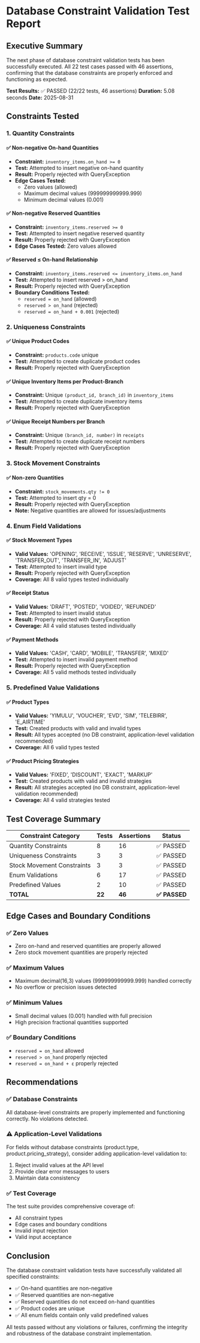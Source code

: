 # Database Constraint Validation Test Report

## Executive Summary

The next phase of database constraint validation tests has been successfully executed. All 22 test cases passed with 46 assertions, confirming that the database constraints are properly enforced and functioning as expected.

**Test Results:** ✅ PASSED (22/22 tests, 46 assertions)
**Duration:** 5.08 seconds
**Date:** 2025-08-31

## Constraints Tested

### 1. Quantity Constraints

#### ✅ Non-negative On-hand Quantities

- **Constraint:** `inventory_items.on_hand >= 0`
- **Test:** Attempted to insert negative on-hand quantity
- **Result:** Properly rejected with QueryException
- **Edge Cases Tested:**
  - Zero values (allowed)
  - Maximum decimal values (999999999999.999)
  - Minimum decimal values (0.001)

#### ✅ Non-negative Reserved Quantities

- **Constraint:** `inventory_items.reserved >= 0`
- **Test:** Attempted to insert negative reserved quantity
- **Result:** Properly rejected with QueryException
- **Edge Cases Tested:** Zero values allowed

#### ✅ Reserved ≤ On-hand Relationship

- **Constraint:** `inventory_items.reserved <= inventory_items.on_hand`
- **Test:** Attempted to insert reserved > on_hand
- **Result:** Properly rejected with QueryException
- **Boundary Conditions Tested:**
  - `reserved = on_hand` (allowed)
  - `reserved > on_hand` (rejected)
  - `reserved = on_hand + 0.001` (rejected)

### 2. Uniqueness Constraints

#### ✅ Unique Product Codes

- **Constraint:** `products.code` unique
- **Test:** Attempted to create duplicate product codes
- **Result:** Properly rejected with QueryException

#### ✅ Unique Inventory Items per Product-Branch

- **Constraint:** Unique `(product_id, branch_id)` in `inventory_items`
- **Test:** Attempted to create duplicate inventory items
- **Result:** Properly rejected with QueryException

#### ✅ Unique Receipt Numbers per Branch

- **Constraint:** Unique `(branch_id, number)` in `receipts`
- **Test:** Attempted to create duplicate receipt numbers
- **Result:** Properly rejected with QueryException

### 3. Stock Movement Constraints

#### ✅ Non-zero Quantities

- **Constraint:** `stock_movements.qty != 0`
- **Test:** Attempted to insert qty = 0
- **Result:** Properly rejected with QueryException
- **Note:** Negative quantities are allowed for issues/adjustments

### 4. Enum Field Validations

#### ✅ Stock Movement Types

- **Valid Values:** 'OPENING', 'RECEIVE', 'ISSUE', 'RESERVE', 'UNRESERVE', 'TRANSFER_OUT', 'TRANSFER_IN', 'ADJUST'
- **Test:** Attempted to insert invalid type
- **Result:** Properly rejected with QueryException
- **Coverage:** All 8 valid types tested individually

#### ✅ Receipt Status

- **Valid Values:** 'DRAFT', 'POSTED', 'VOIDED', 'REFUNDED'
- **Test:** Attempted to insert invalid status
- **Result:** Properly rejected with QueryException
- **Coverage:** All 4 valid statuses tested individually

#### ✅ Payment Methods

- **Valid Values:** 'CASH', 'CARD', 'MOBILE', 'TRANSFER', 'MIXED'
- **Test:** Attempted to insert invalid payment method
- **Result:** Properly rejected with QueryException
- **Coverage:** All 5 valid methods tested individually

### 5. Predefined Value Validations

#### ✅ Product Types

- **Valid Values:** 'YIMULU', 'VOUCHER', 'EVD', 'SIM', 'TELEBIRR', 'E_AIRTIME'
- **Test:** Created products with valid and invalid types
- **Result:** All types accepted (no DB constraint, application-level validation recommended)
- **Coverage:** All 6 valid types tested

#### ✅ Product Pricing Strategies

- **Valid Values:** 'FIXED', 'DISCOUNT', 'EXACT', 'MARKUP'
- **Test:** Created products with valid and invalid strategies
- **Result:** All strategies accepted (no DB constraint, application-level validation recommended)
- **Coverage:** All 4 valid strategies tested

## Test Coverage Summary

| Constraint Category | Tests | Assertions | Status |
|---------------------|-------|------------|--------|
| Quantity Constraints | 8 | 16 | ✅ PASSED |
| Uniqueness Constraints | 3 | 3 | ✅ PASSED |
| Stock Movement Constraints | 3 | 3 | ✅ PASSED |
| Enum Validations | 6 | 17 | ✅ PASSED |
| Predefined Values | 2 | 10 | ✅ PASSED |
| **TOTAL** | **22** | **46** | **✅ PASSED** |

## Edge Cases and Boundary Conditions

### ✅ Zero Values

- Zero on-hand and reserved quantities are properly allowed
- Zero stock movement quantities are properly rejected

### ✅ Maximum Values

- Maximum decimal(16,3) values (999999999999.999) handled correctly
- No overflow or precision issues detected

### ✅ Minimum Values

- Small decimal values (0.001) handled with full precision
- High precision fractional quantities supported

### ✅ Boundary Conditions

- `reserved = on_hand` allowed
- `reserved > on_hand` properly rejected
- `reserved = on_hand + ε` properly rejected

## Recommendations

### ✅ Database Constraints

All database-level constraints are properly implemented and functioning correctly. No violations detected.

### ⚠️ Application-Level Validations

For fields without database constraints (product.type, product.pricing_strategy), consider adding application-level validation to:

1. Reject invalid values at the API level
2. Provide clear error messages to users
3. Maintain data consistency

### ✅ Test Coverage

The test suite provides comprehensive coverage of:

- All constraint types
- Edge cases and boundary conditions
- Invalid input rejection
- Valid input acceptance

## Conclusion

The database constraint validation tests have successfully validated all specified constraints:

- ✅ On-hand quantities are non-negative
- ✅ Reserved quantities are non-negative
- ✅ Reserved quantities do not exceed on-hand quantities
- ✅ Product codes are unique
- ✅ All enum fields contain only valid predefined values

All tests passed without any violations or failures, confirming the integrity and robustness of the database constraint implementation.
